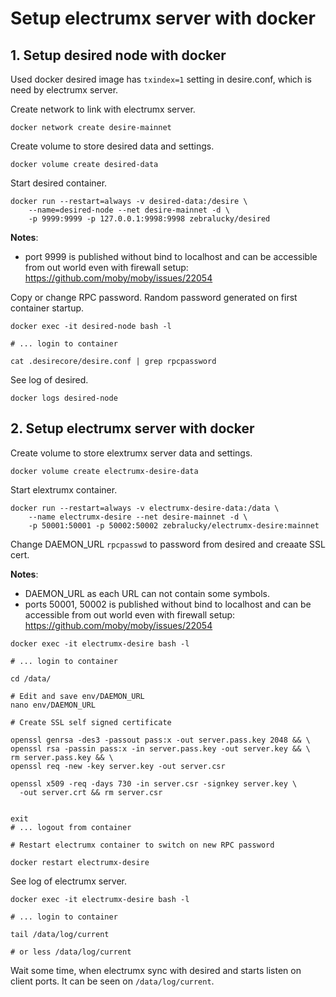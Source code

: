 # Setup electrumx server with docker

## 1. Setup desired node with docker

Used docker desired image has `txindex=1` setting in desire.conf,
which is need by electrumx server.

Create network to link with electrumx server.

```
docker network create desire-mainnet
```

Create volume to store desired data and settings.

```
docker volume create desired-data
```

Start desired container.

```
docker run --restart=always -v desired-data:/desire \
    --name=desired-node --net desire-mainnet -d \
    -p 9999:9999 -p 127.0.0.1:9998:9998 zebralucky/desired
```

**Notes**:
 - port 9999 is published without bind to localhost and can be
 accessible from out world even with firewall setup:
 https://github.com/moby/moby/issues/22054

Copy or change RPC password. Random password generated
on first container startup.

```
docker exec -it desired-node bash -l

# ... login to container

cat .desirecore/desire.conf | grep rpcpassword
```

See log of desired.

```
docker logs desired-node
```

## 2. Setup electrumx server with docker

Create volume to store elextrumx server data and settings.

```
docker volume create electrumx-desire-data
```

Start elextrumx container.

```
docker run --restart=always -v electrumx-desire-data:/data \
    --name electrumx-desire --net desire-mainnet -d \
    -p 50001:50001 -p 50002:50002 zebralucky/electrumx-desire:mainnet
```

Change DAEMON_URL `rpcpasswd` to password from desired and creaate SSL cert.

**Notes**:
 - DAEMON_URL as each URL can not contain some symbols.
 - ports 50001, 50002 is published without bind to localhost and can be
 accessible from out world even with firewall setup:
 https://github.com/moby/moby/issues/22054

```
docker exec -it electrumx-desire bash -l

# ... login to container

cd /data/

# Edit and save env/DAEMON_URL
nano env/DAEMON_URL

# Create SSL self signed certificate

openssl genrsa -des3 -passout pass:x -out server.pass.key 2048 && \
openssl rsa -passin pass:x -in server.pass.key -out server.key && \
rm server.pass.key && \
openssl req -new -key server.key -out server.csr

openssl x509 -req -days 730 -in server.csr -signkey server.key \
  -out server.crt && rm server.csr


exit
# ... logout from container

# Restart electrumx container to switch on new RPC password

docker restart electrumx-desire
```

See log of electrumx server.

```
docker exec -it electrumx-desire bash -l

# ... login to container

tail /data/log/current

# or less /data/log/current
```

Wait some time, when electrumx sync with desired and
starts listen on client ports. It can be seen on `/data/log/current`.
